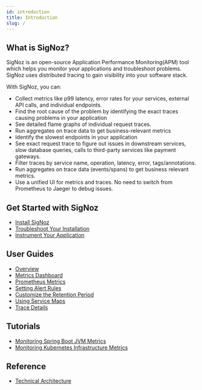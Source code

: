 ```yaml
---
id: introduction
title: Introduction
slug: /
---
```


## What is SigNoz?

SigNoz is an open-source Application Performance Monitoring(APM) tool which helps you monitor your applications and troubleshoot problems. SigNoz uses distributed tracing to gain visibility into your software stack.

With SigNoz, you can:
- Collect metrics like p99 latency, error rates for your services, external API calls, and individual endpoints.
- Find the root cause of the problem by identifying the exact traces causing problems in your application
- See detailed flame graphs of individual request traces.
- Run aggregates on trace data to get business-relevant metrics
- Identify the slowest endpoints in your application
- See exact request trace to figure out issues in downstream services, slow database queries, calls to third-party services like payment gateways.
- Filter traces by service name, operation, latency, error, tags/annotations.
- Run aggregates on trace data (events/spans) to get business relevant metrics.
- Use a unified UI for metrics and traces. No need to switch from Prometheus to Jaeger to debug issues.

## Get Started with SigNoz

- [Install SigNoz](/docs/install)
- [Troubleshoot Your Installation](/docs/troubleshooting)
- [Instrument Your Application](/docs/instrumentation/overview)

## User Guides

- [Overview](/docs/userguide/overview/)
- [Metrics Dashboard](/docs/userguide/metrics-dashboard/)
- [Prometheus Metrics](/docs/userguide/prometheus-metrics/)
- [Setting Alert Rules](/docs/userguide/alerts-management/)
- [Customize the Retention Period](/docs/userguide/retention-period/)
- [Using Service Maps](/userguide/service-map/)
- [Trace Details](/docs/userguide/trace-details/)

## Tutorials

- [Monitoring Spring Boot JVM Metrics](/docs/tutorial/jvm-metrics/)
- [Monitoring Kubernetes Infrastructure Metrics](/docs/tutorial/kubernetes-infra-metrics/)

## Reference

- [Technical Architecture](/docs/architecture/)

